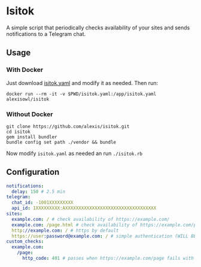 # Isitok
A simple script that periodically checks availability of your sites and
sends notifications to a Telegram chat.

## Usage
### With Docker
Just download [isitok.yaml](isitok.yaml?raw=1) and modify it as needed. Then run:

```shell
docker run --rm -it -v $PWD/isitok.yaml:/app/isitok.yaml alexisowl/isitok
```

### Without Docker
```shell
git clone https://github.com/alexis/isitok.git
cd isitok
gem install bundler
bundle config set path ./vendor && bundle
```

Now modify `isitok.yaml` as needed an run `./isitok.rb`

## Configuration
```yaml
notifications:
  delay: 150 # 2.5 min
telegram:
  chat_id: -1001XXXXXXXXX
  api_id: 1XXXXXXXXX:AXXXXXXXXXXXXXXXXXXXXXXXXXXXXXXXXXX
sites:
  example.com: / # check availability of https://example.com/
  example.com: /page.html # check availability of https://example.com/page.html
  http://example.com: / # https by default
  https://user:password@example.com: / # simple authentication (WILL BE VISIBLE IN NOTIFICATIONS!)
custom_checks:
  example.com:
    /page:
      http_code: 401 # passes when https://example.com/page fails with HTTP 401 (authentication error)
```
